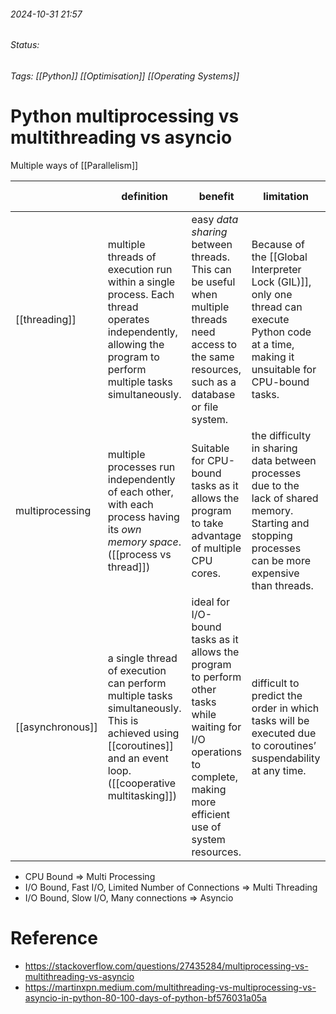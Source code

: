 
###### 2024-10-31 21:57
###### Status:
###### Tags: [[Python]] [[Optimisation]] [[Operating Systems]]

# Python multiprocessing vs multithreading vs asyncio

Multiple ways of [[Parallelism]]

|                  | definition                                                                                                                                                      | benefit                                                                                                                                                                | limitation                                                                                                                                              | suited scenarios                                           |
| ---------------- | --------------------------------------------------------------------------------------------------------------------------------------------------------------- | ---------------------------------------------------------------------------------------------------------------------------------------------------------------------- | ------------------------------------------------------------------------------------------------------------------------------------------------------- | ---------------------------------------------------------- |
| [[threading]]    | multiple threads of execution run within a single process. Each thread operates independently, allowing the program to perform multiple tasks simultaneously.   | easy _data sharing_ between threads. This can be useful when multiple threads need access to the same resources, such as a database or file system.                    | Because of the [[Global Interpreter Lock (GIL)]], only one thread can execute Python code at a time, making it unsuitable for CPU-bound tasks.          | I/O-bound tasks and data sharing between threads           |
| multiprocessing  | multiple processes run independently of each other, with each process having its _own memory space_. ([[process vs thread]])                                    | Suitable for CPU-bound tasks as it allows the program to take advantage of multiple CPU cores.                                                                         | the difficulty in sharing data between processes due to the lack of shared memory. Starting and stopping processes can be more expensive than  threads. | CPU-bound tasks and taking advantage of multiple CPU cores |
| [[asynchronous]] | a single thread of execution can perform multiple tasks simultaneously. This is achieved using [[coroutines]] and an event loop. ([[cooperative multitasking]]) | ideal for I/O-bound tasks as it allows the program to perform other tasks while waiting for I/O operations to complete, making more efficient use of system resources. | difficult to predict the order in which tasks will be executed due to coroutines’ suspendability at any time.                                           | concurrent I/O-bound tasks                                 |

- CPU Bound => Multi Processing
- I/O Bound, Fast I/O, Limited Number of Connections => Multi Threading
- I/O Bound, Slow I/O, Many connections => Asyncio



# Reference
- https://stackoverflow.com/questions/27435284/multiprocessing-vs-multithreading-vs-asyncio
- https://martinxpn.medium.com/multithreading-vs-multiprocessing-vs-asyncio-in-python-80-100-days-of-python-bf576031a05a
